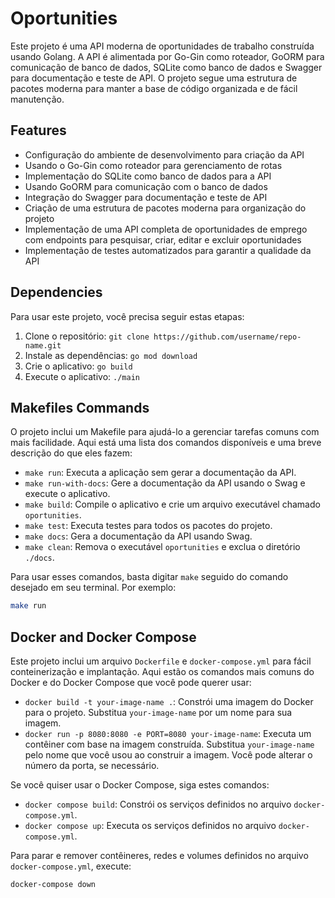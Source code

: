 # Oportunities 

Este projeto é uma API moderna de oportunidades de trabalho construída usando Golang. A API é alimentada por Go-Gin como roteador, GoORM para comunicação de banco de dados, SQLite como banco de dados e Swagger para documentação e teste de API. O projeto segue uma estrutura de pacotes moderna para manter a base de código organizada e de fácil manutenção. 

## Features

- Configuração do ambiente de desenvolvimento para criação da API
- Usando o Go-Gin como roteador para gerenciamento de rotas
- Implementação do SQLite como banco de dados para a API
- Usando GoORM para comunicação com o banco de dados
- Integração do Swagger para documentação e teste de API
- Criação de uma estrutura de pacotes moderna para organização do projeto
- Implementação de uma API completa de oportunidades de emprego com endpoints para pesquisar, criar, editar e excluir oportunidades
- Implementação de testes automatizados para garantir a qualidade da API

## Dependencies

Para usar este projeto, você precisa seguir estas etapas:

1. Clone o repositório: `git clone https://github.com/username/repo-name.git`
2. Instale as dependências: `go mod download`
3. Crie o aplicativo: `go build`
4. Execute o aplicativo: `./main`

## Makefiles Commands

O projeto inclui um Makefile para ajudá-lo a gerenciar tarefas comuns com mais facilidade. Aqui está uma lista dos comandos disponíveis e uma breve descrição do que eles fazem:

- `make run`: Executa a aplicação sem gerar a documentação da API.
- `make run-with-docs`: Gere a documentação da API usando o Swag e execute o aplicativo.
- `make build`: Compile o aplicativo e crie um arquivo executável chamado `oportunities`.
- `make test`: Executa testes para todos os pacotes do projeto.
- `make docs`: Gera a documentação da API usando Swag.
- `make clean`: Remova o executável `oportunities` e exclua o diretório `./docs`.

Para usar esses comandos, basta digitar `make` seguido do comando desejado em seu terminal. Por exemplo:

```sh
make run
```

## Docker and Docker Compose

Este projeto inclui um arquivo `Dockerfile` e `docker-compose.yml` para fácil conteinerização e implantação. Aqui estão os comandos mais comuns do Docker e do Docker Compose que você pode querer usar:

- `docker build -t your-image-name .`: Constrói uma imagem do Docker para o projeto. Substitua `your-image-name` por um nome para sua imagem.
- `docker run -p 8080:8080 -e PORT=8080 your-image-name`: Executa um contêiner com base na imagem construída. Substitua `your-image-name` pelo nome que você usou ao construir a imagem. Você pode alterar o número da porta, se necessário.

Se você quiser usar o Docker Compose, siga estes comandos:

- `docker compose build`: Constrói os serviços definidos no arquivo `docker-compose.yml`.
- `docker compose up`: Executa os serviços definidos no arquivo `docker-compose.yml`.

Para parar e remover contêineres, redes e volumes definidos no arquivo `docker-compose.yml`, execute:

```sh
docker-compose down
```

